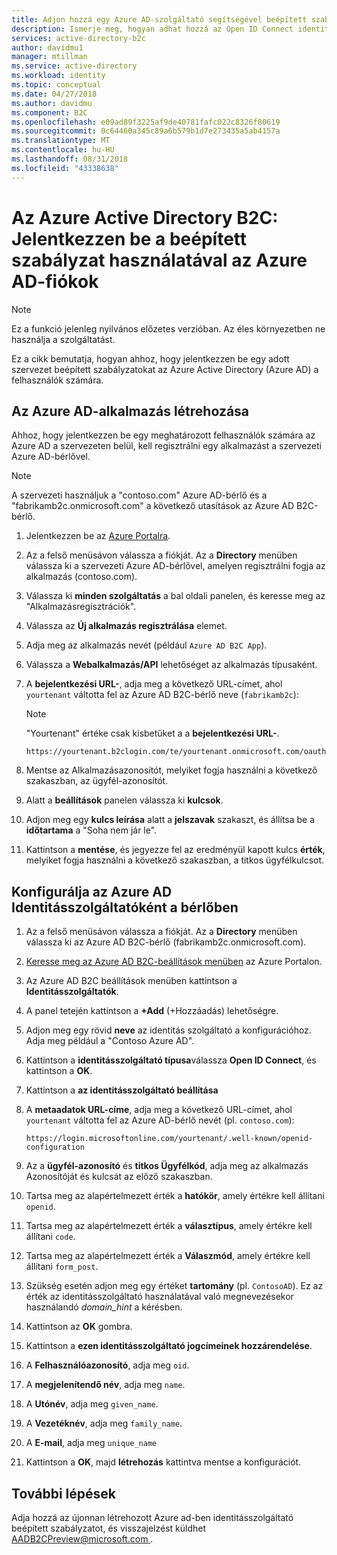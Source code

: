 ```yaml
---
title: Adjon hozzá egy Azure AD-szolgáltató segítségével beépített szabályzatokat az Azure Active Directory B2C |} A Microsoft Docs
description: Ismerje meg, hogyan adhat hozzá az Open ID Connect identitásszolgáltató (az Azure AD).
services: active-directory-b2c
author: davidmu1
manager: mtillman
ms.service: active-directory
ms.workload: identity
ms.topic: conceptual
ms.date: 04/27/2018
ms.author: davidmu
ms.component: B2C
ms.openlocfilehash: e09ad89f3225af9de40781fafc022c8326f80619
ms.sourcegitcommit: 0c64460a345c89a6b579b1d7e273435a5ab4157a
ms.translationtype: MT
ms.contentlocale: hu-HU
ms.lasthandoff: 08/31/2018
ms.locfileid: "43338638"
---
```

# <a name="azure-active-directory-b2c-sign-in-using-azure-ad-accounts-through-a-built-in-policy"></a>Az Azure Active Directory B2C: Jelentkezzen be a beépített szabályzat használatával az Azure AD-fiókok

>[!NOTE]
> Ez a funkció jelenleg nyilvános előzetes verzióban. Az éles környezetben ne használja a szolgáltatást.

Ez a cikk bemutatja, hogyan ahhoz, hogy jelentkezzen be egy adott szervezet beépített szabályzatokat az Azure Active Directory (Azure AD) a felhasználók számára.

## <a name="create-an-azure-ad-app"></a>Az Azure AD-alkalmazás létrehozása

Ahhoz, hogy jelentkezzen be egy meghatározott felhasználók számára az Azure AD a szervezeten belül, kell regisztrálni egy alkalmazást a szervezeti Azure AD-bérlővel.

>[!NOTE]
> A szervezeti használjuk a "contoso.com" Azure AD-bérlő és a "fabrikamb2c.onmicrosoft.com" a következő utasítások az Azure AD B2C-bérlő.

1. Jelentkezzen be az [Azure Portalra](https://portal.azure.com).
1. Az a felső menüsávon válassza a fiókját. Az a **Directory** menüben válassza ki a szervezeti Azure AD-bérlővel, amelyen regisztrálni fogja az alkalmazás (contoso.com).
1. Válassza ki **minden szolgáltatás** a bal oldali panelen, és keresse meg az "Alkalmazásregisztrációk".
1. Válassza az **Új alkalmazás regisztrálása** elemet.
1. Adja meg az alkalmazás nevét (például `Azure AD B2C App`).
1. Válassza a **Webalkalmazás/API** lehetőséget az alkalmazás típusaként.
1. A **bejelentkezési URL-**, adja meg a következő URL-címet, ahol `yourtenant` váltotta fel az Azure AD B2C-bérlő neve (`fabrikamb2c`):

    >[!NOTE]
    >"Yourtenant" értéke csak kisbetűket a a **bejelentkezési URL-**.

    ```Console
    https://yourtenant.b2clogin.com/te/yourtenant.onmicrosoft.com/oauth2/authresp
    ```

1. Mentse az Alkalmazásazonosítót, melyiket fogja használni a következő szakaszban, az ügyfél-azonosítót.
1. Alatt a **beállítások** panelen válassza ki **kulcsok**.
1. Adjon meg egy **kulcs leírása** alatt a **jelszavak** szakaszt, és állítsa be a **időtartama** a "Soha nem jár le". 
1. Kattintson a **mentése**, és jegyezze fel az eredményül kapott kulcs **érték**, melyiket fogja használni a következő szakaszban, a titkos ügyfélkulcsot.

## <a name="configure-azure-ad-as-an-identity-provider-in-your-tenant"></a>Konfigurálja az Azure AD Identitásszolgáltatóként a bérlőben

1. Az a felső menüsávon válassza a fiókját. Az a **Directory** menüben válassza ki az Azure AD B2C-bérlő (fabrikamb2c.onmicrosoft.com).
1. [Keresse meg az Azure AD B2C-beállítások menüben](active-directory-b2c-app-registration.md#navigate-to-b2c-settings) az Azure Portalon.
1. Az Azure AD B2C beállítások menüben kattintson a **Identitásszolgáltatók**.
1. A panel tetején kattintson a **+Add** (+Hozzáadás) lehetőségre.
1. Adjon meg egy rövid **neve** az identitás szolgáltató a konfigurációhoz. Adja meg például a "Contoso Azure AD".
1. Kattintson a **identitásszolgáltató típusa**válassza **Open ID Connect**, és kattintson a **OK**.
1. Kattintson a **az identitásszolgáltató beállítása**
1. A **metaadatok URL-címe**, adja meg a következő URL-címet, ahol `yourtenant` váltotta fel az Azure AD-bérlő nevét (pl. `contoso.com`):

    ```Console
    https://login.microsoftonline.com/yourtenant/.well-known/openid-configuration
    ```
1. Az a **ügyfél-azonosító** és **titkos Ügyfélkód**, adja meg az alkalmazás Azonosítóját és kulcsát az előző szakaszban.
1. Tartsa meg az alapértelmezett érték a **hatókör**, amely értékre kell állítani `openid`.
1. Tartsa meg az alapértelmezett érték a **választípus**, amely értékre kell állítani `code`.
1. Tartsa meg az alapértelmezett érték a **Válaszmód**, amely értékre kell állítani `form_post`.
1. Szükség esetén adjon meg egy értéket **tartomány** (pl. `ContosoAD`). Ez az érték az identitásszolgáltató használatával való megnevezésekor használandó *domain_hint* a kérésben. 
1. Kattintson az **OK** gombra.
1. Kattintson a **ezen identitásszolgáltató jogcímeinek hozzárendelése**.
1. A **Felhasználóazonosító**, adja meg `oid`.
1. A **megjelenítendő név**, adja meg `name`.
1. A **Utónév**, adja meg `given_name`.
1. A **Vezetéknév**, adja meg `family_name`.
1. A **E-mail**, adja meg `unique_name`
1. Kattintson a **OK**, majd **létrehozás** kattintva mentse a konfigurációt.

## <a name="next-steps"></a>További lépések

Adja hozzá az újonnan létrehozott Azure ad-ben identitásszolgáltató beépített szabályzatot, és visszajelzést küldhet [ AADB2CPreview@microsoft.com ](mailto:AADB2CPreview@microsoft.com).
